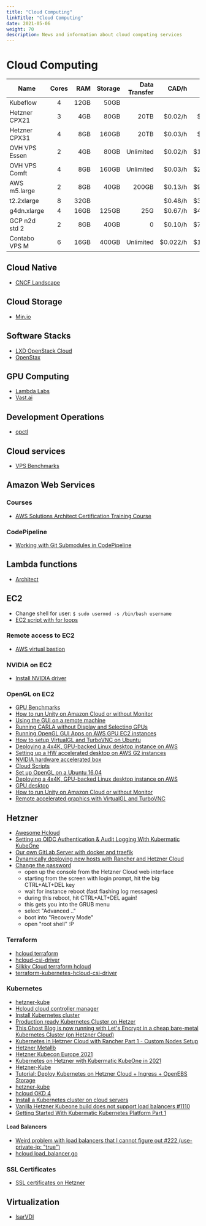 ```yaml
---
title: "Cloud Computing"
linkTitle: "Cloud Computing"
date: 2021-05-06
weight: 70
description: News and information about cloud computing services
---
```


# Cloud Computing

| Name          | Cores | RAM  | Storage | Data Transfer |  CAD/h    |  CAD/m     |
|---------------|:-----:|-----:|--------:|--------------:|----------:|-----------:|
| Kubeflow      |   4   | 12GB |  50GB   |               |           |            |
| Hetzner CPX21 |   3   | 4GB  |  80GB   |     20TB      | $0.02/h   | $14.4/mth  |
| Hetzner CPX31 |   4   | 8GB  |  160GB  |     20TB      | $0.03/h   | $21.6/mth  |
| OVH VPS Essen |   2   | 4GB  |  80GB   |   Unlimited   | $0.02/h   | $14.73/mth |
| OVH VPS Comft |   4   | 8GB  |  160GB  |   Unlimited   | $0.03/h   | $29.47/mth |
| AWS m5.large  |   2   | 8GB  |  40GB   |      200GB    | $0.13/h   | $93.68/mth |
|   t2.2xlarge  |   8   | 32GB |         |               | $0.48/h   | $345.6/mth |
|  g4dn.xlarge  |   4   | 16GB |  125GB  |      25G      | $0.67/h   | $482.4/mth |
| GCP n2d std 2 |   2   | 8GB  |  40GB   |       0       | $0.10/h   | $71.93/mth |
| Contabo VPS M |   6   | 16GB |  400GB  |   Unlimited   | $0.022/h  | $15.38/mth |

## Cloud Native

* [CNCF Landscape](https://github.com/cncf/landscape)

## Cloud Storage

* [Min.io](https://min.io/)

## Software Stacks

* [LXD OpenStack Cloud](https://jaas.ai/openstack-lxd)
* [OpenStax](https://github.com/openstax)

## GPU Computing

* [Lambda Labs](https://lambdalabs.com/)
* [Vast.ai](https://vast.ai/)

## Development Operations

* [opctl](https://opctl.io/docs/)

## Cloud services

* [VPS Benchmarks](https://www.vpsbenchmarks.com/)

## Amazon Web Services

### Courses

* [AWS Solutions Architect Certification Training Course](https://www.simplilearn.com/cloud-computing/aws-solution-architect-associate-training?referrer=search&tag=aws)

### CodePipeline
* [Working with Git Submodules in CodePipeline](https://medium.com/@cristiano.ventura/working-with-git-submodules-in-codepipeline-83e843e5d0a)

## Lambda functions
- [Architect](https://arc.codes/)

## EC2

* Change shell for user: `$ sudo usermod -s /bin/bash username`
* [EC2 script with for loops](https://github.com/hlupaco/aws-ec2-cmd/blob/master/ec2-cmd.sh)

### Remote access to EC2

* [AWS virtual bastion](https://github.com/akittana/aws-virtual-bastion)

### NVIDIA on EC2

* [Install NVIDIA driver](https://docs.aws.amazon.com/AWSEC2/latest/UserGuide/install-nvidia-driver.html)

### OpenGL on EC2

* [GPU Benchmarks](https://wiki.archlinux.org/index.php/Benchmarking#Graphics)
* [How to run Unity on Amazon Cloud or without Monitor](https://towardsdatascience.com/how-to-run-unity-on-amazon-cloud-or-without-monitor-3c10ce022639)
* [Using the GUI on a remote machine](https://www.scm.com/doc/Installation/Remote_GUI.html#)
* [Running CARLA without Display and Selecting GPUs](https://carla.readthedocs.io/en/latest/carla_headless/)
* [Running OpenGL GUI Apps on AWS GPU EC2 instances](https://github.com/rncry/Cookbook/blob/master/Running%20OpenGL%20GUI%20Apps%20on%20AWS%20GPU%20EC2%20instances)
* [How to setup VirtualGL and TurboVNC on Ubuntu](https://gist.github.com/cyberang3l/422a77a47bdc15a0824d5cca47e64ba2)
* [Deploying a 4x4K, GPU-backed Linux desktop instance on AWS](https://aws.amazon.com/blogs/compute/deploying-4k-gpu-backed-linux-desktop-instance-on-aws/)
* [Setting up a HW accelerated desktop on AWS G2 instances](https://medium.com/@pigiuz/setting-up-a-hw-accelerated-desktop-on-aws-g2-instances-4b58718a4541)
* [NVIDIA hardware accelerated box](https://github.com/plumbee/nvidia-hw-accelerated-box)
* [Cloud Scripts](https://github.com/agisoft-llc/cloud-scripts)
* [Set up OpenGL on a Ubuntu 16.04](https://gist.github.com/dgoguerra/0f92115664571ca2553754068be8f5c0)
* [Deploying a 4x4K, GPU-backed Linux desktop instance on AWS](https://aws.amazon.com/blogs/compute/deploying-4k-gpu-backed-linux-desktop-instance-on-aws/)
* [GPU desktop](https://github.com/rncry/gpu-desktop)
* [How to run Unity on Amazon Cloud or without Monitor](https://towardsdatascience.com/how-to-run-unity-on-amazon-cloud-or-without-monitor-3c10ce022639)
* [Remote accelerated graphics with VirtualGL and TurboVNC](https://summerofhpc.prace-ri.eu/remote-accelerated-graphics-with-virtualgl-and-turbovnc/)

## Hetzner
- [Awesome Hcloud](https://github.com/hetznercloud/awesome-hcloud)
- [Setting up OIDC Authentication & Audit Logging With Kubermatic KubeOne](https://www.kubermatic.com/blog/kubeone-oidc-authentication-audit-logging/)
- [Our own GitLab Server with docker and traefik](https://community.hetzner.com/tutorials/gitlab-server-with-docker)
- [Dynamically deploying new hosts with Rancher and Hetzner Cloud](https://www.youtube.com/watch?v=9gqpntc5SvI)
- [Change the password](https://www.reddit.com/r/hetzner/comments/i4nf71/hetzner_cloud_root_password_if_i_created_the/)
  * open up the console from the Hetzner Cloud web interface
  * starting from the screen with login prompt, hit the big CTRL+ALT+DEL key
  * wait for instance reboot (fast flashing log messages)
  * during this reboot, hit CTRL+ALT+DEL again!
  * this gets you into the GRUB menu
  * select "Advanced .."
  * boot into "Recovery Mode"
  * open "root shell" :P

### Terraform

* [hcloud terraform](https://registry.terraform.io/providers/hetznercloud/hcloud/latest/docs)
* [hcloud-csi-driver](https://registry.terraform.io/modules/colinwilson/hcloud-csi-driver/kubernetes/latest)
* [Silkky Cloud terraform hcloud](https://github.com/silkkycloud/terraform-cluster)
* [terraform-kubernetes-hcloud-csi-driver](https://github.com/colinwilson/terraform-kubernetes-hcloud-csi-driver)

### Kubernetes
- [hetzner-kube](https://github.com/xetys/hetzner-kube)
- [Hcloud cloud controller manager](https://github.com/hetznercloud/hcloud-cloud-controller-manager)
- [Install Kubernetes cluster](https://community.hetzner.com/tutorials/install-kubernetes-cluster)
- [Production ready Kubernetes Cluster on Hetzer](https://helmundwalter.de/blog/production-ready-kubernetes-cluster-on-hetzer/)
- [This Ghost Blog is now running with Let's Encrypt in a cheap bare-metal Kubernetes Cluster (on Hetzner Cloud)](https://rm3l.org/this-blog-is-now-running-in-a-bare-metal-kubernetes-cluster-this-is-what-i-did/)
- [Kubernetes in Hetzner Cloud with Rancher Part 1 - Custom Nodes Setup](https://vitobotta.com/2020/10/30/kubernetes-hetzner-cloud-rancher-custom-nodes/)
- [Hetzner Metallb](https://community.hetzner.com/tutorials/install-kubernetes-cluster)
- [Hetzner Kubecon Europe 2021](https://github.com/hetznercloud/kubecon-europe-2021)
- [Kubernetes on Hetzner with Kubermatic KubeOne in 2021](https://www.kubermatic.com/blog/kubernetes-on-hetzner-with-kubermatic-kubeone-in-2021/)
- [Hetzner-Kube](https://github.com/xetys/hetzner-kube)
- [Tutorial: Deploy Kubernetes on Hetzner Cloud + Ingress + OpenEBS Storage](http://stytex.de/blog/2018/01/29/deploy-kubernetes-hetzner-cloud-openebs/)
- [hetzner-kube](https://github.com/xetys/hetzner-kube)
- [hcloud OKD 4](https://github.com/niiku/hcloud-okd4/tree/5e163d4a84b9e00a28fd8438bf3bb878f10217e5)
- [Install a Kubernetes cluster on cloud servers](https://community.hetzner.com/tutorials/install-kubernetes-cluster)
- [Vanilla Hetzner Kubeone build does not support load balancers #1110](https://github.com/kubermatic/kubeone/issues/1110)
- [Getting Started With Kubermatic Kubernetes Platform Part 1](https://www.kubermatic.com/blog/getting-started-with-kubermatic-kubernetes-platform-part-1/)

#### Load Balancers
- [Weird problem with load balancers that I cannot figure out #222 (use-private-ip: "true")](https://github.com/hetznercloud/hcloud-cloud-controller-manager/issues/222)
- [hcloud load_balancer.go](https://github.com/hetznercloud/hcloud-cloud-controller-manager/blob/master/internal/annotation/load_balancer.go)

### SSL Certificates
* [SSL certificates on Hetzner](https://docs.hetzner.com/konsoleh/ssl/certificates)

## Virtualization

* [IsarVDI](https://isardvdi.com/)

